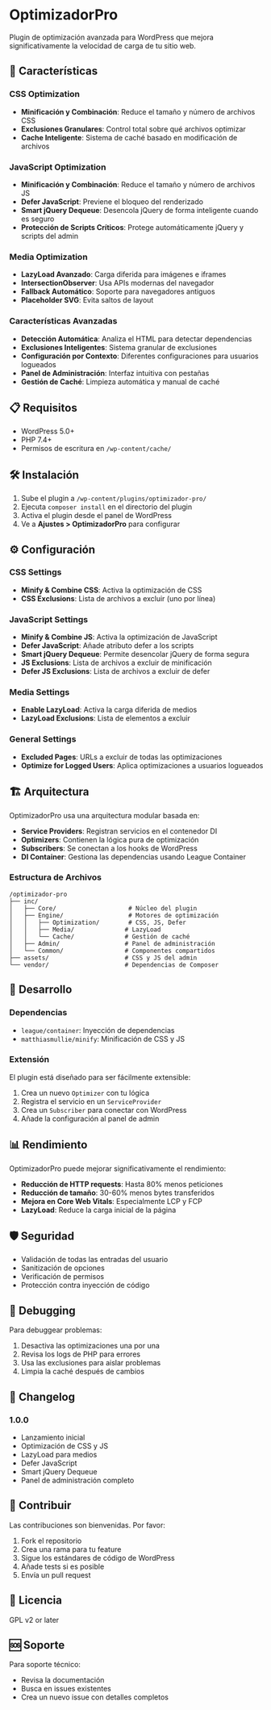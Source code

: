# OptimizadorPro

Plugin de optimización avanzada para WordPress que mejora significativamente la velocidad de carga de tu sitio web.

## 🚀 Características

### CSS Optimization
- **Minificación y Combinación**: Reduce el tamaño y número de archivos CSS
- **Exclusiones Granulares**: Control total sobre qué archivos optimizar
- **Cache Inteligente**: Sistema de caché basado en modificación de archivos

### JavaScript Optimization
- **Minificación y Combinación**: Reduce el tamaño y número de archivos JS
- **Defer JavaScript**: Previene el bloqueo del renderizado
- **Smart jQuery Dequeue**: Desencola jQuery de forma inteligente cuando es seguro
- **Protección de Scripts Críticos**: Protege automáticamente jQuery y scripts del admin

### Media Optimization
- **LazyLoad Avanzado**: Carga diferida para imágenes e iframes
- **IntersectionObserver**: Usa APIs modernas del navegador
- **Fallback Automático**: Soporte para navegadores antiguos
- **Placeholder SVG**: Evita saltos de layout

### Características Avanzadas
- **Detección Automática**: Analiza el HTML para detectar dependencias
- **Exclusiones Inteligentes**: Sistema granular de exclusiones
- **Configuración por Contexto**: Diferentes configuraciones para usuarios logueados
- **Panel de Administración**: Interfaz intuitiva con pestañas
- **Gestión de Caché**: Limpieza automática y manual de caché

## 📋 Requisitos

- WordPress 5.0+
- PHP 7.4+
- Permisos de escritura en `/wp-content/cache/`

## 🛠 Instalación

1. Sube el plugin a `/wp-content/plugins/optimizador-pro/`
2. Ejecuta `composer install` en el directorio del plugin
3. Activa el plugin desde el panel de WordPress
4. Ve a **Ajustes > OptimizadorPro** para configurar

## ⚙️ Configuración

### CSS Settings
- **Minify & Combine CSS**: Activa la optimización de CSS
- **CSS Exclusions**: Lista de archivos a excluir (uno por línea)

### JavaScript Settings
- **Minify & Combine JS**: Activa la optimización de JavaScript
- **Defer JavaScript**: Añade atributo defer a los scripts
- **Smart jQuery Dequeue**: Permite desencolar jQuery de forma segura
- **JS Exclusions**: Lista de archivos a excluir de minificación
- **Defer JS Exclusions**: Lista de archivos a excluir de defer

### Media Settings
- **Enable LazyLoad**: Activa la carga diferida de medios
- **LazyLoad Exclusions**: Lista de elementos a excluir

### General Settings
- **Excluded Pages**: URLs a excluir de todas las optimizaciones
- **Optimize for Logged Users**: Aplica optimizaciones a usuarios logueados

## 🏗 Arquitectura

OptimizadorPro usa una arquitectura modular basada en:

- **Service Providers**: Registran servicios en el contenedor DI
- **Optimizers**: Contienen la lógica pura de optimización
- **Subscribers**: Se conectan a los hooks de WordPress
- **DI Container**: Gestiona las dependencias usando League Container

### Estructura de Archivos

```
/optimizador-pro
├── inc/
│   ├── Core/                    # Núcleo del plugin
│   ├── Engine/                  # Motores de optimización
│   │   ├── Optimization/        # CSS, JS, Defer
│   │   ├── Media/              # LazyLoad
│   │   └── Cache/              # Gestión de caché
│   ├── Admin/                  # Panel de administración
│   └── Common/                 # Componentes compartidos
├── assets/                     # CSS y JS del admin
└── vendor/                     # Dependencias de Composer
```

## 🔧 Desarrollo

### Dependencias
- `league/container`: Inyección de dependencias
- `matthiasmullie/minify`: Minificación de CSS y JS

### Extensión
El plugin está diseñado para ser fácilmente extensible:

1. Crea un nuevo `Optimizer` con tu lógica
2. Registra el servicio en un `ServiceProvider`
3. Crea un `Subscriber` para conectar con WordPress
4. Añade la configuración al panel de admin

## 📊 Rendimiento

OptimizadorPro puede mejorar significativamente el rendimiento:

- **Reducción de HTTP requests**: Hasta 80% menos peticiones
- **Reducción de tamaño**: 30-60% menos bytes transferidos
- **Mejora en Core Web Vitals**: Especialmente LCP y FCP
- **LazyLoad**: Reduce la carga inicial de la página

## 🛡 Seguridad

- Validación de todas las entradas del usuario
- Sanitización de opciones
- Verificación de permisos
- Protección contra inyección de código

## 🐛 Debugging

Para debuggear problemas:

1. Desactiva las optimizaciones una por una
2. Revisa los logs de PHP para errores
3. Usa las exclusiones para aislar problemas
4. Limpia la caché después de cambios

## 📝 Changelog

### 1.0.0
- Lanzamiento inicial
- Optimización de CSS y JS
- LazyLoad para medios
- Defer JavaScript
- Smart jQuery Dequeue
- Panel de administración completo

## 🤝 Contribuir

Las contribuciones son bienvenidas. Por favor:

1. Fork el repositorio
2. Crea una rama para tu feature
3. Sigue los estándares de código de WordPress
4. Añade tests si es posible
5. Envía un pull request

## 📄 Licencia

GPL v2 or later

## 🆘 Soporte

Para soporte técnico:
- Revisa la documentación
- Busca en issues existentes
- Crea un nuevo issue con detalles completos
